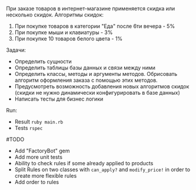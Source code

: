 При заказе товаров в интернет-магазине применяется скидка или несколько скидок. Алгоритмы скидок:

1) При покупке товаров в категории "Еда" после 6ти вечера - 5%
2) При покупке мыши и клавиатуры - 3%
3) При покупке 10 товаров белого цвета - 1%

Задачи:

* Определить сущности
* Определить таблицы базы данных и связи между ними
* Определить классы, методы и аргументы методов. Обрисовать алгоритм оформления заказа с помощью этих методов.
* Предусмотреть возможность добавления новых алгоритмов скидок (скидки не нужно динамически конфигурировать в базе данных)
* Написать тесты для бизнес логики

Run:
 * Result `ruby main.rb`
 * Tests `rspec`
 
 
#TODO
* Add "FactoryBot" gem
* Add more unit tests
* Ability to check rules if some already applied to products
* Split Rules on two classes with `can_apply?` and `modify_price!` in order to create more flexible rules
* Add order to rules

 